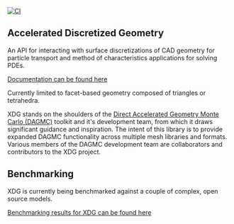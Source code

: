 
[![CI](https://github.com/pshriwise/xdg/actions/workflows/ci.yml/badge.svg)](https://github.com/pshriwise/xdg/actions/workflows/ci.yml)

Accelerated Discretized Geometry
--------------------------------

An API for interacting with surface discretizations of CAD geometry for particle transport and method of characteristics applications for solving PDEs.

[Documentation can be found here](https://pshriwise.github.io/xdg/)

Currently limited to facet-based geometry composed of triangles or tetrahedra.

XDG stands on the shoulders of the [Direct Accelerated Geometry Monte Carlo
(DAGMC)](https://svalinn.github.io/DAGMC/index.html>) toolkit and it's
development team, from which it draws significant guidance and inspiration. The
intent of this library is to provide expanded DAGMC functionality across
multiple mesh libraries and formats. Various members of the DAGMC development
team are collaborators and contributors to the XDG project.

Benchmarking
------------

XDG is currently being benchmarked against a couple of complex, open source models.

[Benchmarking results for XDG can be found here](https://pshriwise.github.io/xdg-benchmarking/)